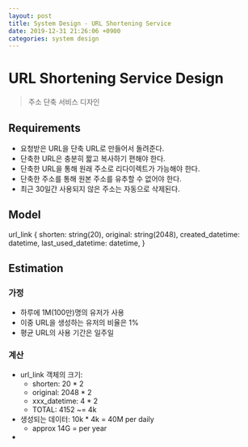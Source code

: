 ```yaml
---
layout: post
title: System Design - URL Shortening Service
date: 2019-12-31 21:26:06 +0900
categories: system design
---
```


# URL Shortening Service Design 
> 주소 단축 서비스 디자인

## Requirements
* 요청받은 URL을 단축 URL로 만들어서 돌려준다.
* 단축한 URL은 충분히 짧고 복사하기 편해야 한다.
* 단축한 URL을 통해 원래 주소로 리다이렉트가 가능해야 한다.
* 단축한 주소를 통해 원본 주소를 유추할 수 없어야 한다.
* 최근 30일간 사용되지 않은 주소는 자동으로 삭제된다.

## Model
url_link {
    shorten: string(20),
    original: string(2048),
    created_datetime: datetime,
    last_used_datetime: datetime,
}

## Estimation
### 가정
* 하루에 1M(100만)명의 유저가 사용
* 이중 URL을 생성하는 유저의 비율은 1%
* 평균 URL의 사용 기간은 일주일

### 계산
* url_link 객체의 크기:
    * shorten: 20 * 2
    * original: 2048 * 2
    * xxx_datetime: 4 * 2
    * TOTAL: 4152 ~= 4k
* 생성되는 데이터: 10k * 4k = 40M per daily
    * approx 14G = per year
* 